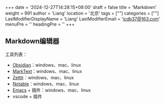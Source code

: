 +++
date = '2024-12-27T14:28:15+08:00'
draft = false
title = 'Markdown'
weight = 991
author = 'Liang'
location = '北京'
tags = [""]
categories = [""]
LastModifierDisplayName = 'Liang'
LastModifierEmail = 'icdb37@163.com'
menuPre = ''
headingPre = ''
+++


## Markdown编辑器
工具列表：
* [Obsidian](https://obsidian.md/)：windows、mac、linux
* [MarkText](https://www.marktext.cc/)：windows、mac、linux
* [Zettlr](https://www.zettlr.com/)：windows、mac、linux
* [Notable](https://notable.app/)：windows、mac、linux
* [Emacs](https://mirrors.tuna.tsinghua.edu.cn/gnu/emacs/) + 插件：windows、mac、linux
* vscode + 插件

